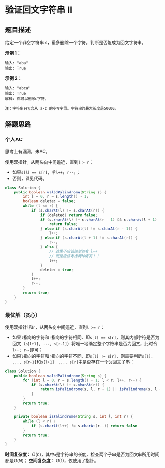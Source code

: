 # 验证回文字符串 II

## 题目描述

给定一个非空字符串 s，最多删除一个字符。判断是否能成为回文字符串。

**示例 1：**

```
输入: "aba"
输出: True
```

**示例 2：**

```
输入: "abca"
输出: True
解释: 你可以删除c字符。
```

`注：字符串只包含从 a-z 的小写字母。字符串的最大长度是50000。`

## 解题思路

### 个人AC

思考上有漏洞，未AC。

使用双指针，从两头向中间逼近，直到`l > r`：

- 如果`s[l] == s[r]`，令`l++; r--;`；
- 否则，详见代码。

```Java
class Solution {
    public boolean validPalindrome(String s) {
        int l = 0, r = s.length() - 1;
        boolean deleted = false;
        while (l <= r) {
            if (s.charAt(l) != s.charAt(r)) {
                if (deleted) return false;
                if (s.charAt(l) != s.charAt(r - 1) && s.charAt(l + 1) != s.charAt(r)) {
                    return false;
                } else if (s.charAt(l) != s.charAt(r - 1)) {
                    l++;
                } else if (s.charAt(l + 1) != s.charAt(r)) {
                    r--;
                } else {
                    // 这里不应该简单的令 l++
                    // 而是应该考虑两种情况！！
                    l++;
                }
                deleted = true;
            }
            l++;
            r--;
        }
        return true;
    }
}
```

### 最优解（贪心）

使用双指针`l`和`r`，从两头向中间逼近，直到`l >= r`：

- 如果`l`指向的字符和`r`指向的字符相同，即`s[l] == s[r]`，则其内部字符是否为回文（`s[l+1], ..., s[r-1]`）将唯一地确定整个字符串是否为回文，此时令`l++; r--`即可；
- 如果`l`指向的字符和`r`指向的字符不同，即`s[l] != s[r]`，则需要判断`s[l], ..., s[r-1]`和`s[l+1], ..., s[r]`中是否存在一个为回文子串：

```Java
class Solution {
    public boolean validPalindrome(String s) {
        for (int l = 0, r = s.length() - 1; l < r; l++, r--) {
            if (s.charAt(l) != s.charAt(r)) {
                return isPalindrome(s, l, r - 1) || isPalindrome(s, l + 1, r);
            }
        }
        return true;
    }
    
    private boolean isPalindrome(String s, int l, int r) {
        while (l < r) {
            if (s.charAt(l++) != s.charAt(r--)) return false;
        }
        return true;
    }
}
```

**时间复杂度：** $O(n)$，其中`n`是字符串的长度，检查两个子串是否为回文串所用时间都是$O(N)$；
**空间复杂度：** $O(1)$，仅使用了指针。